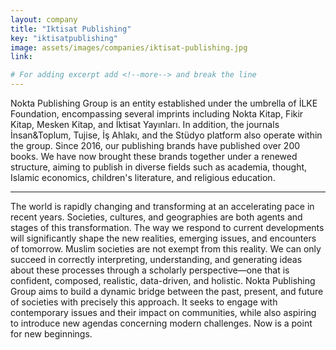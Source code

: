 ```yaml
---
layout: company
title: "Iktisat Publishing"
key: "iktisatpublishing"
image: assets/images/companies/iktisat-publishing.jpg
link: 

# For adding excerpt add <!--more--> and break the line
---
```

Nokta Publishing Group is an entity established under the umbrella of İLKE Foundation, encompassing several imprints including Nokta Kitap, Fikir Kitap, Mesken Kitap, and İktisat Yayınları. In addition, the journals İnsan&Toplum, Tujise, İş Ahlakı, and the Stüdyo platform also operate within the group.
Since 2016, our publishing brands have published over 200 books. We have now brought these brands together under a renewed structure, aiming to publish in diverse fields such as academia, thought, Islamic economics, children's literature, and religious education.
________________________________________
The world is rapidly changing and transforming at an accelerating pace in recent years. Societies, cultures, and geographies are both agents and stages of this transformation.
The way we respond to current developments will significantly shape the new realities, emerging issues, and encounters of tomorrow. Muslim societies are not exempt from this reality.
We can only succeed in correctly interpreting, understanding, and generating ideas about these processes through a scholarly perspective—one that is confident, composed, realistic, data-driven, and holistic.
Nokta Publishing Group aims to build a dynamic bridge between the past, present, and future of societies with precisely this approach. It seeks to engage with contemporary issues and their impact on communities, while also aspiring to introduce new agendas concerning modern challenges.
Now is a point for new beginnings.


<!--more-->
